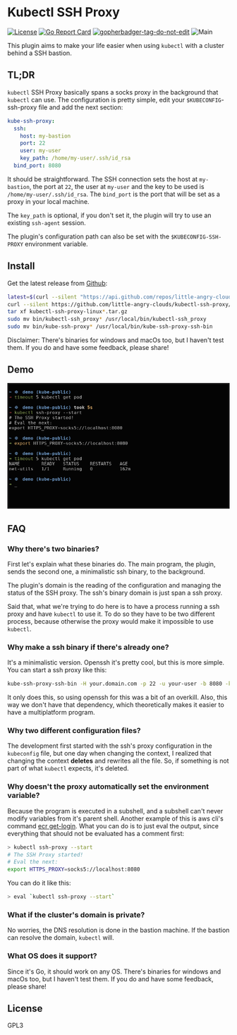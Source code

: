 # Kubectl SSH Proxy

[![License](https://img.shields.io/github/license/little-angry-clouds/kubectl-ssh-proxy.svg)](https://github.com/little-angry-clouds/kubectl-ssh-proxy/blob/master/LICENSE)
[![Go Report Card](https://goreportcard.com/badge/github.com/little-angry-clouds/kubectl-ssh-proxy)](https://goreportcard.com/report/github.com/little-angry-clouds/kubectl-ssh-proxy)
<a href='https://github.com/jpoles1/gopherbadger' target='_blank'>![gopherbadger-tag-do-not-edit](https://img.shields.io/badge/Go%20Coverage-32%25-brightgreen.svg?longCache=true&style=flat)</a>
![Main](https://github.com/little-angry-clouds/kubectl-ssh-proxy/workflows/Main/badge.svg)

This plugin aims to make your life easier when using `kubectl` with a cluster
behind a SSH bastion.

## TL;DR

`kubectl` SSH Proxy basically spans a socks proxy in the background that
`kubectl` can use. The configuration is pretty simple, edit your
`$KUBECONFIG`-ssh-proxy file and add the next section:

``` yaml
kube-ssh-proxy:
  ssh:
    host: my-bastion
    port: 22
    user: my-user
    key_path: /home/my-user/.ssh/id_rsa
  bind_port: 8080
```

It should be straightforward. The SSH connection sets the host at `my-bastion`, the
port at `22`, the user at `my-user` and the key to be used is
`/home/my-user/.ssh/id_rsa`. The `bind_port` is the port that will be set as a
proxy in your local machine.

The `key_path` is optional, if you don't set it, the plugin will try to use
an existing `ssh-agent` session.

The plugin's configuration path can also be set with the `$KUBECONFIG-SSH-PROXY`
environment variable.

## Install

Get the latest release from
[Github](https://github.com/little-angry-clouds/kubectl-ssh-proxy/releases):

``` bash
latest=$(curl --silent "https://api.github.com/repos/little-angry-clouds/kubectl-ssh-proxy/releases/latest" | grep '"tag_name":' | sed -E 's/.*"([^"]+)".*/\1/')
curl --silent https://github.com/little-angry-clouds/kubectl-ssh-proxy/releases/download/$latest/kubectl-ssh-proxy-linux-386.tar.gz -O -L
tar xf kubectl-ssh-proxy-linux*.tar.gz
sudo mv bin/kubectl-ssh_proxy* /usr/local/bin/kubectl-ssh_proxy
sudo mv bin/kube-ssh-proxy* /usr/local/bin/kube-ssh-proxy-ssh-bin
```

Disclaimer: There's binaries for windows and macOs too, but I haven't test them.
If you do and have some feedback, please share!

## Demo

![Image](./demo.png)

## FAQ
### Why there's two binaries?

First let's explain what these binaries do. The main program, the plugin, sends the second
one, a minimalistic ssh binary, to the background.

The plugin's domain is the reading of the configuration and managing the status
of the SSH proxy. The ssh's binary domain is just span a ssh proxy.

Said that, what we're trying to do here is to have a process running a ssh proxy
and have `kubectl` to use it. To do so they have to be two different process,
because otherwise the proxy would make it impossible to use `kubectl`.

### Why make a ssh binary if there's already one?

It's a minimalistic version. Openssh it's pretty cool, but this is more simple.
You can start a ssh proxy like this:

```bash
kube-ssh-proxy-ssh-bin -H your.domain.com -p 22 -u your-user -b 8080 -k /home/your-user/.ssh/id_rsa
```

It only does this, so using openssh for this was a bit of an overkill. Also,
this way we don't have that dependency, which theoretically makes it easier to
have a multiplatform program.

### Why two different configuration files?

The development first started with the ssh's proxy configuration in the
`kubeconfig` file, but one day when changing the context, I realized that
changing the context **deletes** and rewrites all the file. So, if something is
not part of what `kubectl` expects, it's deleted.

### Why doesn't the proxy automatically set the environment variable?

Because the program is executed in a subshell, and a subshell can't never modify
variables from it's parent shell. Another example of this is aws cli's command
[ecr
get-login](https://docs.aws.amazon.com/cli/latest/reference/ecr/get-login.html).
What you can do is to just eval the output, since everything that should not be
evaluated has a comment first:

``` bash
> kubectl ssh-proxy --start
# The SSH Proxy started!
# Eval the next:
export HTTPS_PROXY=socks5://localhost:8080
```

You can do it like this:

``` bash
> eval `kubectl ssh-proxy --start`
```

### What if the cluster's domain is private?

No worries, the DNS resolution is done in the bastion machine. If the bastion
can resolve the domain, `kubectl` will.

### What OS does it support?

Since it's Go, it should work on any OS. There's binaries for windows and macOs
too, but I haven't test them. If you do and have some feedback, please share!

## License

GPL3

